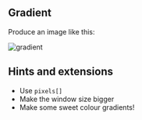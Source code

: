 ## Gradient


Produce an image like this:

![gradient](https://raw.githubusercontent.com/whg/DfPaI/master/week1/gradient/gradient.png)


## Hints and extensions

* Use `pixels[]`
* Make the window size bigger
* Make some sweet colour gradients!
